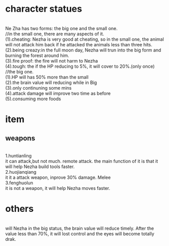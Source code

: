 # character statues
<br>
Ne Zha has two forms: the big one and the small one.
<br>
//in the small one, there are many aspects of it.
<br>
(1).cheating: Nezha is very good at cheating, so in the small one, the animal will not attack him back if he attacked the animals less than three hits.
<br>
(2).being creazy:in the full moon day, Nezha will trun into the big form and burning the forest around him.
<br>
(3).fire proof: the fire will not harm to Nezha
<br>
(4).tough: the if the HP reducing to 5%, it will cover to 20%.(only once) 
<br>
//the big one.
<br>
(1).HP will has 50% more than the small
<br>
(2).the brain value will reducing while in Big 
<br>
(3).only continuning some mins
<br>
(4).attack damage will improve two time as before
<br>
(5).consuming more foods

# item
## weapons
<br>
1.huntianling
<br>
it can attack,but not much. remote attack. the main function of it is that it will help Nezha build tools faster.
<br>
2.huojianqiang
<br>
it it a attack weapon, inprove 30% damage. Melee
<br>
3.fenghuolun
<br>
it is not a weapon, it will help Nezha moves faster.

# others
<br>
will Nezha in the big status, the brain value will reduce timely. After the value less than 70%, it will lost control and the eyes will become totally drak.

